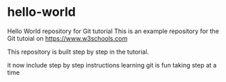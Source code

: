 # hello-world
Hello World repository for Git tutorial
This is an example repository for the Git tutoial on https://www.w3schools.com

This repository is built step by step in the tutorial.

it now include step by step instructions
learning git is fun 
taking step at a time

